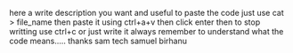 here a write description you want and useful to paste the code just use cat > file_name then paste it using ctrl+a+v then click enter then to stop writting use ctrl+c or just write it always remember to understand what the code means..... thanks sam tech samuel birhanu
